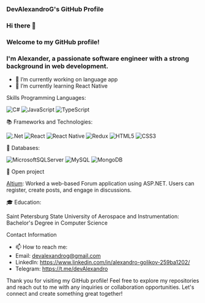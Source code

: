  ### DevAlexandroG's GitHub Profile

### Hi there 👋
### Welcome to my GitHub profile! 
### I'm Alexander, a passionate software engineer with a strong background in web development. 

- 🔭 I’m currently working on language app
- 🌱 I’m currently learning React Native

Skills
Programming Languages:

![C#](https://img.shields.io/badge/c%23-%23239120.svg?style=for-the-badge&logo=c-sharp&logoColor=white)
![JavaScript](https://img.shields.io/badge/javascript-%23323330.svg?style=for-the-badge&logo=javascript&logoColor=%23F7DF1E)
![TypeScript](https://img.shields.io/badge/typescript-%23007ACC.svg?style=for-the-badge&logo=typescript&logoColor=white)

📚 Frameworks and Technologies:

![.Net](https://img.shields.io/badge/.NET-5C2D91?style=for-the-badge&logo=.net&logoColor=white)
![React](https://img.shields.io/badge/react-%2320232a.svg?style=for-the-badge&logo=react&logoColor=%2361DAFB)
![React Native](https://img.shields.io/badge/react_native-%2320232a.svg?style=for-the-badge&logo=react&logoColor=%2361DAFB)
![Redux](https://img.shields.io/badge/redux-%23593d88.svg?style=for-the-badge&logo=redux&logoColor=white)
![HTML5](https://img.shields.io/badge/html5-%23E34F26.svg?style=for-the-badge&logo=html5&logoColor=white)
![CSS3](https://img.shields.io/badge/css3-%231572B6.svg?style=for-the-badge&logo=css3&logoColor=white)

💾 Databases:

![MicrosoftSQLServer](https://img.shields.io/badge/Microsoft%20SQL%20Server-CC2927?style=for-the-badge&logo=microsoft%20sql%20server&logoColor=white)
![MySQL](https://img.shields.io/badge/mysql-%2300f.svg?style=for-the-badge&logo=mysql&logoColor=white)
![MongoDB](https://img.shields.io/badge/MongoDB-%234ea94b.svg?style=for-the-badge&logo=mongodb&logoColor=white)

💼 Open project

[Altium](https://forum.live.altium.com/): Worked a web-based Forum application using ASP.NET. Users can register, create posts, and engage in discussions.

🎓 Education:

Saint Petersburg State University of Aerospace and Instrumentation: Bachelor's Degree in Computer Science

Contact Information

- 📫 How to reach me:
- Email: devalexandrog@gmail.com
- LinkedIn: https://www.linkedin.com/in/alexandro-golikov-259ba1202/
- Telegram: https://t.me/devAlexandro
  
Thank you for visiting my GitHub profile! Feel free to explore my repositories and reach out to me with any inquiries or collaboration opportunities.
Let's connect and create something great together!
